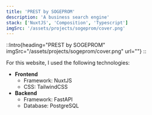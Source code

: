 ```yaml
---
title: 'PREST by SOGEPROM'
description: 'A business search engine'
stack: ['NuxtJS', 'Composition', 'Typescript']
imgSrc: '/assets/projects/sogeprom/cover.png'
---
```

::Intro{heading="PREST by SOGEPROM" imgSrc="/assets/projects/sogeprom/cover.png" url=""}
::

For this website, I used the following technologies:
- **Frontend**
  - Framework: NuxtJS
  - CSS: TailwindCSS
- **Backend**
  - Framework: FastAPI
  - Database: PostgreSQL